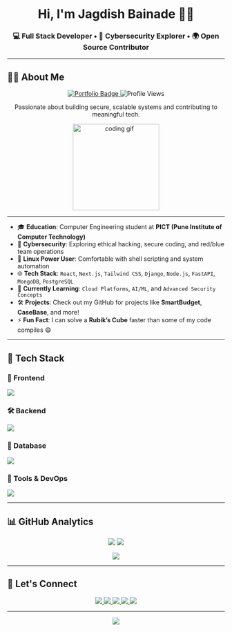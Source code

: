 <!-- Header Section -->
<h1 align="center">Hi, I'm Jagdish Bainade 👨‍💻</h1>
<h3 align="center">
  💻 Full Stack Developer • 🔐 Cybersecurity Explorer • 🌍 Open Source Contributor
</h3>


---

## 👨‍💻 About Me  

<p align="center">
  <a href="https://portfolio-web-green-tau.vercel.app">
    <img src="https://img.shields.io/badge/🌐_Portfolio-000000?style=for-the-badge&logo=vercel&logoColor=white" alt="Portfolio Badge" />
  </a>
  <img src="https://komarev.com/ghpvc/?username=Jagdish1123&style=for-the-badge&color=blue" alt="Profile Views" />
</p>

<p align="center">
  Passionate about building secure, scalable systems and contributing to meaningful tech.
</p>

<p align="center">
  <img src="https://media.giphy.com/media/WUlplcMpOCEmTGBtBW/giphy.gif" width="200" alt="coding gif" />
</p>





---

- 🎓 **Education**: Computer Engineering student at **PICT (Pune Institute of Computer Technology)**
- 🔐 **Cybersecurity**: Exploring ethical hacking, secure coding, and red/blue team operations
- 🐧 **Linux Power User**: Comfortable with shell scripting and system automation
- 🌐 **Tech Stack**: `React`, `Next.js`, `Tailwind CSS`, `Django`, `Node.js`, `FastAPI`, `MongoDB`, `PostgreSQL`
- 🌱 **Currently Learning**: `Cloud Platforms`, `AI/ML`, and `Advanced Security Concepts`
- 🛠️ **Projects**: Check out my GitHub for projects like **SmartBudget**, **CaseBase**, and more!
- ⚡ **Fun Fact**: I can solve a **Rubik’s Cube** faster than some of my code compiles 😄


---
## 🧠 Tech Stack
### 🚀 Frontend
<p>
  <img src="https://skillicons.dev/icons?i=html,css,js,react,next,tailwind,threejs" />
</p>

### 🛠 Backend
<p>
  <img src="https://skillicons.dev/icons?i=python,django,nodejs,express" />
</p>

### 💾 Database
<p>
  <img src="https://skillicons.dev/icons?i=mysql,mongodb" />
</p>

### 🧰 Tools & DevOps
<p>
  <img src="https://skillicons.dev/icons?i=aws,linux,bash,docker,kubernetes,git,github,vercel,postman,figma,vscode," />
</p>



---

## 📊 GitHub Analytics

<p align="center">
  <img src="https://github-readme-stats.vercel.app/api?username=Jagdish1123&show_icons=true&theme=radical" />
  <img src="https://github-readme-stats.vercel.app/api/top-langs/?username=Jagdish1123&layout=compact&theme=radical" />
</p>

<p align="center">
  <img src="https://github-readme-streak-stats.herokuapp.com/?user=Jagdish1123&theme=radical" />
</p>

---
## 🤝 Let's Connect

<p align="center">

  <a href="https://portfolio-web-green-tau.vercel.app">
    <img src="https://img.shields.io/badge/🌐_Portfolio-000000?style=for-the-badge&logo=vercel&logoColor=white" />
  </a>
  <a href="https://linkedin.com/in/jagdishbainade">
    <img src="https://img.shields.io/badge/LinkedIn-0A66C2?style=for-the-badge&logo=linkedin&logoColor=white" />
  </a>
  <a href="mailto:jagdishbainade01@gmail.com">
    <img src="https://img.shields.io/badge/Gmail-D14836?style=for-the-badge&logo=gmail&logoColor=white" />
  </a>
  <a href="https://leetcode.com/u/jagdish_22/">
    <img src="https://img.shields.io/badge/LeetCode-FFA116?style=for-the-badge&logo=leetcode&logoColor=black" />
  </a>
  <a href="https://www.codechef.com/users/jagdish_2003">
    <img src="https://img.shields.io/badge/CodeChef-5B4638?style=for-the-badge&logo=codechef&logoColor=white" />
  </a>
</p>

---
<p align="center">
  <img src="https://readme-typing-svg.herokuapp.com?font=Fira+Code&duration=3000&pause=1000&color=00C9A7&center=true&vCenter=true&multiline=true&width=600&lines=Keep+Pushing+Code+🚀;Break+Things+%26+Fix+Them+%F0%9F%9B%A0%EF%B8%8F;Build+What+Matters+%F0%9F%92%BB" />
</p>
